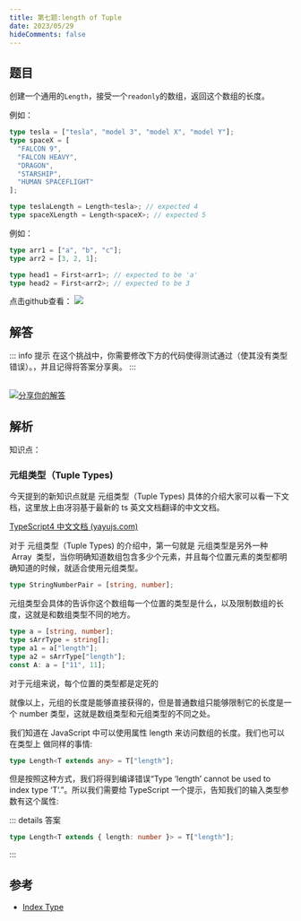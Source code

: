 ```yaml
---
title: 第七题:length of Tuple
date: 2023/05/29
hideComments: false
---
```


## 题目

创建一个通用的`Length`，接受一个`readonly`的数组，返回这个数组的长度。

例如：

```ts
type tesla = ["tesla", "model 3", "model X", "model Y"];
type spaceX = [
  "FALCON 9",
  "FALCON HEAVY",
  "DRAGON",
  "STARSHIP",
  "HUMAN SPACEFLIGHT"
];

type teslaLength = Length<tesla>; // expected 4
type spaceXLength = Length<spaceX>; // expected 5
```

例如：

```ts
type arr1 = ["a", "b", "c"];
type arr2 = [3, 2, 1];

type head1 = First<arr1>; // expected to be 'a'
type head2 = First<arr2>; // expected to be 3
```

<p align='left'>
  点击github查看：

  <a href='https://github.com/paiDaXing-web/You-Don-t-Know-TS/blob/main/vuepress/docs/challenge/1.7.Length-of-Tuple.md'>
    <img src='https://img.shields.io/badge/Github-1.8k+-143?logo=typescript&color=3178C6&logoColor=fff' />
  </a>
</p>

## 解答

::: info 提示
在这个挑战中，你需要修改下方的代码使得测试通过（使其没有类型错误）。，并且记得将答案分享奥。
:::

<CodeBox surl="https://stackblitz.com/edit/typescript-wgcecz?embed=1&file=1.7.length-of-tuple.ts&hideExplorer=1&hideNavigation=1&theme=dark&view=editor" />

<!--info-footer-start--><br> <a href="https://github.com/W-HanYu/FE-Typescript/issues/new?assignees=Ustinian&labels=answer&template=1-7-%E5%AE%9E%E7%8E%B0Length-of-Tuple.md&title=1-7-%E5%AE%9E%E7%8E%B0Length-of-Tuple.md" target="_blank"><img src="https://6d78-mxm1923893223-ulteh-1302287111.tcb.qcloud.la/-%E5%88%86%E4%BA%AB%E4%BD%A0%E7%9A%84%E8%A7%A3%E7%AD%94-teal.svg?sign=8bb2a2a3bd2b1cc8f86bfd919d53197e&t=1668143704" alt="分享你的解答"/></a>  <!--info-footer-end-->

## 解析

知识点：

### 元组类型（Tuple Types)

今天提到的新知识点就是 元组类型（Tuple Types) 具体的介绍大家可以看一下文档，这里放上由冴羽基于最新的 ts 英文文档翻译的中文文档。

[TypeScript4 中文文档 (yayujs.com)](https://link.juejin.cn/?target=http%3A%2F%2Fts.yayujs.com%2Flearn-typescript%2Fhandbook%2FObjectTypes.html%23%25E5%2585%2583%25E7%25BB%2584%25E7%25B1%25BB%25E5%259E%258B-tuple-types)

对于 元组类型（Tuple Types) 的介绍中，第一句就是 元组类型是另外一种  Array  类型，当你明确知道数组包含多少个元素，并且每个位置元素的类型都明确知道的时候，就适合使用元组类型。

```ts
type StringNumberPair = [string, number];
```

元组类型会具体的告诉你这个数组每一个位置的类型是什么，以及限制数组的长度，这就是和数组类型不同的地方。

```typescript
type a = [string, number];
type sArrType = string[];
type a1 = a["length"];
type a2 = sArrType["length"];
const A: a = ["11", 11];
```

对于元组来说，每个位置的类型都是定死的

就像以上，元组的长度是能够直接获得的，但是普通数组只能够限制它的长度是一个 number 类型，这就是数组类型和元组类型的不同之处。

我们知道在 JavaScript 中可以使用属性 length 来访问数组的长度。我们也可以在类型上 做同样的事情:

```ts
type Length<T extends any> = T["length"];
```

但是按照这种方式，我们将得到编译错误“Type ‘length’ cannot be used to index type ‘T’.”。所以我们需要给 TypeScript 一个提示，告知我们的输入类型参数有这个属性:

::: details 答案

```typescript
type Length<T extends { length: number }> = T["length"];
```

:::

## 参考

- [Index Type](https://www.typescriptlang.org/docs/handbook/2/indexed-access-types.html)
